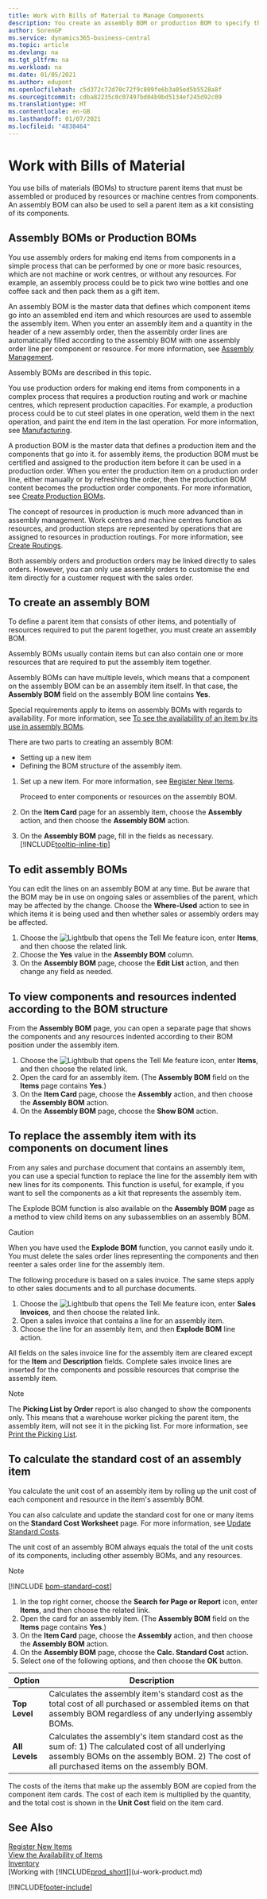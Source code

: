 ```yaml
---
title: Work with Bills of Material to Manage Components
description: You create an assembly BOM or production BOM to specify the components or resources required to put together the item that the BOM represents.
author: SorenGP
ms.service: dynamics365-business-central
ms.topic: article
ms.devlang: na
ms.tgt_pltfrm: na
ms.workload: na
ms.date: 01/05/2021
ms.author: edupont
ms.openlocfilehash: c5d372c72d70c72f9c809fe6b3a05ed5b5528a8f
ms.sourcegitcommit: cdba82235c0c07497bd04b9bd5134ef245d92c09
ms.translationtype: HT
ms.contentlocale: en-GB
ms.lasthandoff: 01/07/2021
ms.locfileid: "4838464"
---
```

# <a name="work-with-bills-of-material"></a>Work with Bills of Material
You use bills of materials (BOMs) to structure parent items that must be assembled or produced by resources or machine centres from components. An assembly BOM can also be used to sell a parent item as a kit consisting of its components.

## <a name="assembly-boms-or-production-boms"></a>Assembly BOMs or Production BOMs
You use assembly orders for making end items from components in a simple process that can be performed by one or more basic resources, which are not machine or work centres, or without any resources. For example, an assembly process could be to pick two wine bottles and one coffee sack and then pack them as a gift item.  

An assembly BOM is the master data that defines which component items go into an assembled end item and which resources are used to assemble the assembly item. When you enter an assembly item and a quantity in the header of a new assembly order, then the assembly order lines are automatically filled according to the assembly BOM with one assembly order line per component or resource. For more information, see [Assembly Management](assembly-assemble-items.md).

Assembly BOMs are described in this topic.

You use production orders for making end items from components in a complex process that requires a production routing and work or machine centres, which represent production capacities. For example, a production process could be to cut steel plates in one operation, weld them in the next operation, and paint the end item in the last operation. For more information, see [Manufacturing](production-manage-manufacturing.md).  

A production BOM is the master data that defines a production item and the components that go into it. for assembly items, the production BOM must be certified and assigned to the production item before it can be used in a production order. When you enter the production item on a production order line, either manually or by refreshing the order, then the production BOM content becomes the production order components. For more information, see [Create Production BOMs](production-how-to-create-production-boms.md).  

The concept of resources in production is much more advanced than in assembly management. Work centres and machine centres function as resources, and production steps are represented by operations that are assigned to resources in production routings. For more information, see [Create Routings](production-how-to-create-routings.md).

Both assembly orders and production orders may be linked directly to sales orders. However, you can only use assembly orders to customise the end item directly for a customer request with the sales order.

## <a name="to-create-an-assembly-bom"></a>To create an assembly BOM
To define a parent item that consists of other items, and potentially of resources required to put the parent together, you must create an assembly BOM.  

Assembly BOMs usually contain items but can also contain one or more resources that are required to put the assembly item together.

Assembly BOMs can have multiple levels, which means that a component on the assembly BOM can be an assembly item itself. In that case, the **Assembly BOM** field on the assembly BOM line contains **Yes**.

Special requirements apply to items on assembly BOMs with regards to availability. For more information, see [To see the availability of an item by its use in assembly BOMs](inventory-how-availability-overview.md#to-view-the-availability-of-an-item-by-its-use-in-assembly-or-production-boms).

There are two parts to creating an assembly BOM:
- Setting up a new item
- Defining the BOM structure of the assembly item.

1. Set up a new item. For more information, see [Register New Items](inventory-how-register-new-items.md).

    Proceed to enter components or resources on the assembly BOM.  
2. On the **Item Card** page for an assembly item, choose the **Assembly** action, and then choose the **Assembly BOM** action.
3. On the **Assembly BOM** page, fill in the fields as necessary. [!INCLUDE[tooltip-inline-tip](includes/tooltip-inline-tip_md.md)]

## <a name="to-edit-assembly-boms"></a>To edit assembly BOMs
You can edit the lines on an assembly BOM at any time. But be aware that the BOM may be in use on ongoing sales or assemblies of the parent, which may be affected by the change. Choose the **Where-Used** action to see in which items it is being used and then whether sales or assembly orders may be affected.

1. Choose the ![Lightbulb that opens the Tell Me feature](media/ui-search/search_small.png "Tell me what you want to do") icon, enter **Items**, and then choose the related link.
2. Choose the **Yes** value in the **Assembly BOM** column.
3. On the **Assembly BOM** page, choose the **Edit List** action, and then change any field as needed.

## <a name="to-view-components-and-resources-indented-according-to-the-bom-structure"></a>To view components and resources indented according to the BOM structure
From the **Assembly BOM** page, you can open a separate page that shows the components and any resources indented according to their BOM position under the assembly item.

1. Choose the ![Lightbulb that opens the Tell Me feature](media/ui-search/search_small.png "Tell me what you want to do") icon, enter **Items**, and then choose the related link.
2. Open the card for an assembly item. (The **Assembly BOM** field on the **Items** page contains **Yes**.)
3. On the **Item Card** page, choose the **Assembly** action, and then choose the **Assembly BOM** action.
4. On the **Assembly BOM** page, choose the **Show BOM** action.

## <a name="to-replace-the-assembly-item-with-its-components-on-document-lines"></a>To replace the assembly item with its components on document lines
From any sales and purchase document that contains an assembly item, you can use a special function to replace the line for the assembly item with new lines for its components. This function is useful, for example, if you want to sell the components as a kit that represents the assembly item.

The Explode BOM function is also available on the **Assembly BOM** page as a method to view child items on any subassemblies on an assembly BOM.

> [!CAUTION]  
>  When you have used the **Explode BOM** function, you cannot easily undo it. You must delete the sales order lines representing the components and then reenter a sales order line for the assembly item.

The following procedure is based on a sales invoice. The same steps apply to other sales documents and to all purchase documents.

1. Choose the ![Lightbulb that opens the Tell Me feature](media/ui-search/search_small.png "Tell me what you want to do") icon, enter **Sales Invoices**, and then choose the related link.
2. Open a sales invoice that contains a line for an assembly item.
3. Choose the line for an assembly item, and then **Explode BOM** line action.

All fields on the sales invoice line for the assembly item are cleared except for the **Item** and **Description** fields. Complete sales invoice lines are inserted for the components and possible resources that comprise the assembly item.

> [!NOTE]
> The **Picking List by Order** report is also changed to show the components only. This means that a warehouse worker picking the parent item, the assembly item, will not see it in the picking list. For more information, see [Print the Picking List](sales-how-print-picking-list.md).

## <a name="to-calculate-the-standard-cost-of-an-assembly-item"></a>To calculate the standard cost of an assembly item

You calculate the unit cost of an assembly item by rolling up the unit cost of each component and resource in the item's assembly BOM.

You can also calculate and update the standard cost for one or many items on the **Standard Cost Worksheet** page. For more information, see [Update Standard Costs](finance-how-to-update-standard-costs.md).  

The unit cost of an assembly BOM always equals the total of the unit costs of its components, including other assembly BOMs, and any resources.  

> [!NOTE]
> [!INCLUDE [bom-standard-cost](includes/bom-standard-cost.md)]

1. In the top right corner, choose the **Search for Page or Report** icon, enter **Items**, and then choose the related link.
2. Open the card for an assembly item. (The **Assembly BOM** field on the **Items** page contains **Yes**.)
3. On the **Item Card** page, choose the **Assembly** action, and then choose the **Assembly BOM** action.
4. On the **Assembly BOM** page, choose the **Calc. Standard Cost** action.
5. Select one of the following options, and then choose the **OK** button.

|Option |Description |
|-------|------------|
|**Top Level**|Calculates the assembly item's standard cost as the total cost of all purchased or assembled items on that assembly BOM regardless of any underlying assembly BOMs.|
|**All Levels**|Calculates the assembly's item standard cost as the sum of: 1) The calculated cost of all underlying assembly BOMs on the assembly BOM. 2) The cost of all purchased items on the assembly BOM.|



The costs of the items that make up the assembly BOM are copied from the component item cards. The cost of each item is multiplied by the quantity, and the total cost is shown in the **Unit Cost** field on the item card.

## <a name="see-also"></a>See Also
[Register New Items](inventory-how-register-new-items.md)  
[View the Availability of Items](inventory-how-availability-overview.md)     
[Inventory](inventory-manage-inventory.md)  
[Working with [!INCLUDE[prod_short](includes/prod_short.md)]](ui-work-product.md)


[!INCLUDE[footer-include](includes/footer-banner.md)]